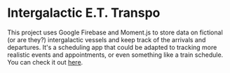 # Intergalactic E.T. Transpo

This project uses Google Firebase and Moment.js to store data on fictional (or are they?) intergalactic vessels and keep track of the arrivals and departures. It's a scheduling app that could be adapted to tracking more realistic events and appointments, or even something like a train schedule. You can check it out [here](https://strangebrewer.github.io/Bootcamp-11-Intergalactic-E.T.-Transpo/).
